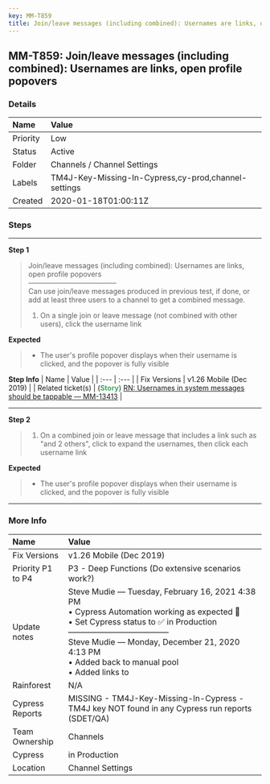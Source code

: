 ```yaml
---
key: MM-T859
title: Join/leave messages (including combined): Usernames are links, open profile popovers
---
```


## MM-T859: Join/leave messages (including combined): Usernames are links, open profile popovers

### Details

| Name     | Value                                                |
| :------- | :--------------------------------------------------- |
| Priority | Low                                                  |
| Status   | Active                                               |
| Folder   | Channels / Channel Settings                          |
| Labels   | TM4J-Key-Missing-In-Cypress,cy-prod,channel-settings |
| Created  | 2020-01-18T01:00:11Z                                 |

### Steps

<hr/>

**Step 1**

> <article>Join/leave messages (including combined): Usernames are links, open profile popovers<br>–––––––––––––––––––––––––<br>Can use join/leave messages produced in previous test, if done, or add at least three users to a channel to get a combined message.<br><ol><li>On a single join or leave message (not combined with other users), click the username link</li></ol></article>

**Expected**

> <article><ul><li>The user's profile popover displays when their username is clicked, and the popover is fully visible</li></ul></article>

**Step Info**
| Name | Value |
| :--- | :--- |
| Fix Versions | v1.26 Mobile (Dec 2019) |
| Related ticket(s) | (<strong><span style="color: rgb(65, 168, 95);">Story</span></strong>)&nbsp;<a href="https://mattermost.atlassian.net/browse/MM-13413" rel="noopener noreferrer" target="_blank">RN: Usernames in system messages should be tappable — MM-13413</a> |

<hr/>

**Step 2**

> <article><ol><li>On a combined join or leave message that includes a link such as "and 2 others", click to expand the usernames, then click each username link</li></ol></article>

**Expected**

> <article><ul><li>The user's profile popover displays when their username is clicked, and the popover is fully visible</li></ul></article>

<hr/>

### More Info

| Name              | Value                                                                                                                                                                                                                                                                        |
| :---------------- | :--------------------------------------------------------------------------------------------------------------------------------------------------------------------------------------------------------------------------------------------------------------------------- |
| Fix Versions      | v1.26 Mobile (Dec 2019)                                                                                                                                                                                                                                                      |
| Priority P1 to P4 | P3 - Deep Functions (Do extensive scenarios work?)                                                                                                                                                                                                                           |
| Update notes      | Steve Mudie — Tuesday, February 16, 2021 4:38 PM<br>• Cypress Automation working as expected 🎉<br>• Set Cypress status to ✅ in Production<br>–––––––––––––––––––––––––<br>Steve Mudie — Monday, December 21, 2020 4:13 PM<br>• Added back to manual pool<br>• Added links to |
| Rainforest        | N/A                                                                                                                                                                                                                                                                          |
| Cypress Reports   | MISSING - TM4J-Key-Missing-In-Cypress - TM4J key NOT found in any Cypress run reports (SDET/QA)                                                                                                                                                                              |
| Team Ownership    | Channels                                                                                                                                                                                                                                                                     |
| Cypress           | in Production                                                                                                                                                                                                                                                                |
| Location          | Channel Settings                                                                                                                                                                                                                                                             |
